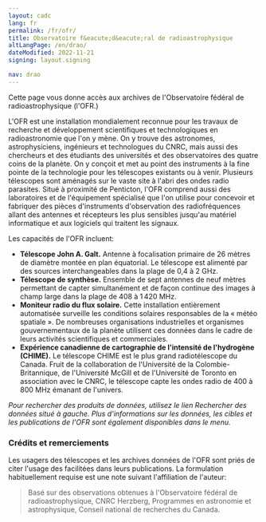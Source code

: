 ```yaml
---
layout: cadc
lang: fr
permalink: /fr/ofr/
title: Observatoire f&eacute;d&eacute;ral de radioastrophysique
altLangPage: /en/drao/
dateModified: 2022-11-21
signing: layout.signing

nav: drao
---
```


<p>
  Cette page vous donne acc&egrave;s aux archives de l'Observatoire f&eacute;d&eacute;ral de radioastrophysique (l'OFR.)
</p>
<p>
  L'OFR est une installation mondialement reconnue pour les travaux de recherche et d&eacute;veloppement
  scientifiques et technologiques en radioastronomie que l'on y m&egrave;ne. On y trouve des astronomes,
  astrophysiciens, ing&eacute;nieurs et technologues du CNRC, mais aussi des chercheurs et des &eacute;tudiants des
  universit&eacute;s et des observatoires des quatre coins de la plan&egrave;te. On y con&ccedil;oit et met au point des
  instruments &agrave; la fine pointe de la technologie pour les t&eacute;lescopes existants ou &agrave; venir. Plusieurs
  t&eacute;lescopes sont am&eacute;nag&eacute;s sur le vaste site &agrave; l'abri des ondes radio parasites. Situ&eacute; &agrave; proximit&eacute; de Penticton,
  l'OFR comprend aussi des laboratoires et de l'&eacute;quipement sp&eacute;cialis&eacute; que l'on utilise pour concevoir et
  fabriquer des pi&egrave;ces d'instruments d'observation des radiofr&eacute;quences allant des antennes et r&eacute;cepteurs
  les plus sensibles jusqu'au mat&eacute;riel informatique et aux logiciels qui traitent les signaux.
</p>
<p>
  Les capacit&eacute;s de l'OFR incluent:
</p>
<ul>
  <li>
    <strong>T&eacute;lescope John A. Galt.</strong> Antenne &agrave; focalisation primaire de 26 m&egrave;tres de diam&egrave;tre mont&eacute;e en plan &eacute;quatorial.
    Le t&eacute;lescope est aliment&eacute; par des sources interchangeables dans la plage de 0,4 &agrave; 2 GHz.
  </li>
  <li>
    <strong>T&eacute;lescope de synth&egrave;se.</strong> Ensemble de sept antennes de neuf m&egrave;tres permettant de capter
    simultan&eacute;ment et de fa&ccedil;on continue des images &agrave; champ large dans la plage de 408 &agrave; 1 420 MHz.
  </li>
  <li>
    <strong>Moniteur radio du flux solaire.</strong> Cette installation enti&egrave;rement automatis&eacute;e surveille les conditions solaires
    responsables de la « m&eacute;t&eacute;o spatiale ». De nombreuses organisations industrielles et organismes gouvernementaux
    de la plan&egrave;te utilisent ces donn&eacute;es dans le cadre de leurs activit&eacute;s scientifiques et commerciales.
  </li>
  <li>
    <strong>Exp&eacute;rience canadienne de cartographie de l'intensit&eacute; de l'hydrog&egrave;ne (CHIME).</strong>
    Le t&eacute;lescope CHIME est le plus grand radiot&eacute;lescope du Canada. Fruit de
    la collaboration de l'Universit&eacute; de la Colombie-Britannique, de l'Universit&eacute; McGill et de
    l'Universit&eacute; de Toronto en association avec le CNRC, le t&eacute;lescope capte les ondes radio de 400 &agrave; 800 MHz
    &eacute;manant de l'univers.
  </li>
</ul>
<p>
  <i>
    Pour rechercher des produits de donn&eacute;es, utilisez le lien Rechercher des donn&eacute;es situ&eacute; &agrave; gauche.
    Plus d'informations sur les donn&eacute;es, les cibles et les publications de l'OFR sont &eacute;galement
    disponibles dans le menu.
  </i>
</p>
<div class="about_text">
  <h3>Cr&eacute;dits et remerciements</h3>
  <p>
    Les usagers des t&eacute;lescopes et les archives donn&eacute;es de l'OFR sont pri&eacute;s de citer l'usage des
    facilit&eacute;es dans leurs publications. La formulation habituellement requise est une note suivant
    l'affiliation de l'auteur:
  </p>
  <blockquote>
    Bas&eacute; sur des observations obtenues &agrave; l'Observatoire f&eacute;d&eacute;ral de radioastrophysique, CNRC Herzberg,
    Programmes en astronomie et astrophysique, Conseil national de recherches du Canada.
  </blockquote>
</div>
